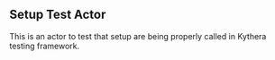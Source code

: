 ## Setup Test Actor

This is an actor to test that setup are being properly called in Kythera testing framework.